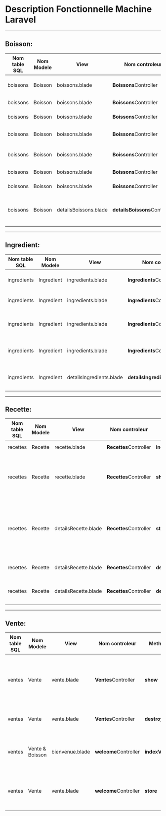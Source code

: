 # Description Fonctionnelle Machine Laravel
--------------------------------------------------------------------------------------------------------
## Boisson:

|Nom table SQL   |Nom Modele   |View   |Nom controleur  |Methodes|Url  |Http  |Action|
|-------------|----------|-------------|--------------|------------------|---|----|--------|
|boissons|Boisson|boissons.blade|**Boissons**Controller|**store**|localhost/1|**Post**|Nouvelle création Boisson
|boissons|Boisson|boissons.blade|**Boissons**Controller|**Destroy**|localhost/boisson/{id}|**Delete**|Supprimer Boisson 
|boissons|Boisson|boissons.blade|**Boissons**Controller|**Edit**|localhost/boisson/{id}|**Put**|Modifier Boisson
|boissons|Boisson|boissons.blade|**Boissons**Controller|**index**|localhost/1|**Get**|tri alphabetique boissons
|boissons|Boisson|boissons.blade|**Boissons**Controller|**nomdown**|localhost/za|**Get**|tri alphabetique décroissant
|boissons|Boisson|boissons.blade|**Boissons**Controller|**prixup**|localhost/prixup|**Get**|tri prix croissant
|boissons|Boisson|boissons.blade|**Boissons**Controller|**prixdown**|localhost/prixdown|**Get**|tri prix decroissant
|boissons|Boisson|detailsBoissons.blade|**detailsBoissons**Controller|**index**|/details/boisson/{id}|**Get**|permet de lister les boissons en fonction de leur id.
-----------------------------------------------------------------------------------------------------------------------
## Ingredient:

|Nom table SQL   |Nom Modele   |View   |Nom controleur  |Methodes|Url  |Http  |Action|
|-------------|----------|-------------|--------------|------------------|---|----|--------|
|ingredients|Ingredient|ingredients.blade|**Ingredients**Controller|**index**|localhost/2|**Get**|affiche la liste des ingredients
|ingredients|Ingredient|ingredients.blade|**Ingredients**Controller|**Store**|localhost/2|**Post**|Nouvelle création ingredient
|ingredients|Ingredient|ingredients.blade|**Ingredients**Controller|**destroy**|localhost/ingredients/{id}|**Delete**|Permet de supprimer un ingredient
|ingredients|Ingredient|ingredients.blade|**Ingredients**Controller|**edit**|/modif/ingredient/{id}|**Put**|permet de modifier un ingredient
|ingredients|Ingredient|detailsIngredients.blade|**detailsIngredients**Controller|**index**|details/ingredients/{id}|**Get**|liste les ingredients sur la vue details.
-----------------------------------------------------------------------------------------------------------------------
## Recette:

|Nom table SQL   |Nom Modele   |View   |Nom controleur  |Methodes|Url  |Http  |Action|
|-------------|----------|-------------|--------------|------------------|---|----|--------|
|recettes|Recette|recette.blade|**Recettes**Controller|**index**|localhost/4|**Get**|liste des boissons
|recettes|Recette|recette.blade|**Recettes**Controller|**show**|/liste/boissons/{id}|**Get**|affiche la recette de la boisson via son id sur details recette
|recettes|Recette|detailsRecette.blade|**Recettes**Controller|**store**|/liste/boissons/{id}|**Post**|affiche sur la page recette les infos du formulaire (ajout recette)
|recettes|Recette|detailsRecette.blade|**Recettes**Controller|**destroy**|/liste/boissons/{id}|**delete**|supprime la recette entiere
|recettes|Recette|detailsRecette.blade|**Recettes**Controller|**destroyIngredient**|/liste/boissons/{id}|**delete**|supprime la recette ligne par ligne
-----------------------------------------------------------------------------------------------------------------------
## Vente:

|Nom table SQL   |Nom Modele   |View  |Nom controleur  |Methodes|Url  |Http |Action|
|-------------|----------|-------------|--------------|------------------|---|----|--------|
|ventes|Vente|vente.blade|**Ventes**Controller|**show**|localhost/5|**Get**|Affiche les ventes avec les infos saisies dans le formulaire commande.
|ventes|Vente|vente.blade|**Ventes**Controller|**destroyVente**|5/ventes/{id}|**delete**|Supprime les ventes en fonction de l'id.
|ventes|Vente & Boisson|bienvenue.blade|**welcome**Controller|**indexVente**|localhost/bienvenue|**Get**|Récupere les données pour les champs du formulaire.
|ventes|Vente|vente.blade|**welcome**Controller|**store**|localhost/bienvenue|**Post**|Nouvelle vente qui renvoie les infos sur la page liste vente.